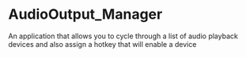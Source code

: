 # AudioOutput_Manager
An application that allows you to cycle through a list of audio playback devices and also assign a hotkey that will enable a device
